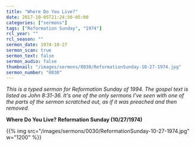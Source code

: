 ```yaml
---
title: "Where Do You Live?"
date: 2017-10-05T21:24:50-05:00
categories: ["sermons"]
tags: ["Reformation Sunday", "1974"]
rcl_year: ""
rcl_season: ""
sermon_date: 1974-10-27
sermon_scan: true
sermon_text: false
sermon_audio: false
thumbnail: "/images/sermons/0030/ReformationSunday-10-27-1974.jpg"
sermon_number: "0030"
---
```

_This is a typed sermon for Reformation Sunday of 1994.  The gospel text is listed as John 8:31-36.  It's one of the only sermons I've seen with one of the parts of the sermon scratched out, as if it was preached and then removed._

<!--more-->

**Where Do You Live? Reformation Sunday (10/27/1974)**

{{% img src="/images/sermons/0030/ReformationSunday-10-27-1974.jpg" w="1200" %}}
